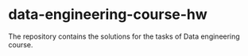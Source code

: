 # data-engineering-course-hw

The repository contains the solutions for the tasks of Data engineering course.